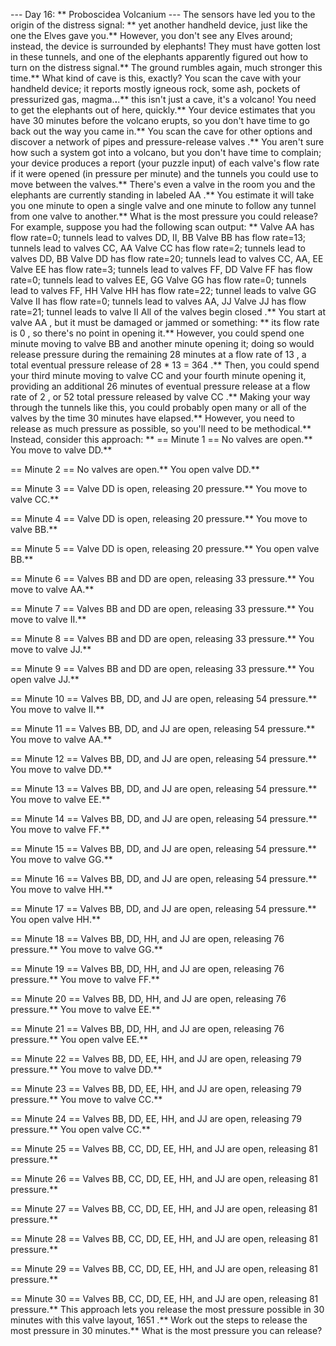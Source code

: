 --- Day 16: ** Proboscidea Volcanium ---
The sensors have led you to the origin of the distress signal: ** yet another handheld device, just like the one the Elves gave you.** However, you don't see any Elves around; instead, the device is surrounded by elephants! They must have gotten lost in these tunnels, and one of the elephants apparently figured out how to turn on the distress signal.**
The ground rumbles again, much stronger this time.** What kind of cave is this, exactly? You scan the cave with your handheld device; it reports mostly igneous rock, some ash, pockets of pressurized gas, magma.**.**.** this isn't just a cave, it's a volcano!
You need to get the elephants out of here, quickly.** Your device estimates that you have
30 minutes
before the volcano erupts, so you don't have time to go back out the way you came in.**
You scan the cave for other options and discover a network of pipes and pressure-release
valves
.** You aren't sure how such a system got into a volcano, but you don't have time to complain; your device produces a report (your puzzle input) of each valve's
flow rate
if it were opened (in pressure per minute) and the tunnels you could use to move between the valves.**
There's even a valve in the room you and the elephants are currently standing in labeled
AA
.** You estimate it will take you one minute to open a single valve and one minute to follow any tunnel from one valve to another.** What is the most pressure you could release?
For example, suppose you had the following scan output: **
Valve AA has flow rate=0; tunnels lead to valves DD, II, BB
Valve BB has flow rate=13; tunnels lead to valves CC, AA
Valve CC has flow rate=2; tunnels lead to valves DD, BB
Valve DD has flow rate=20; tunnels lead to valves CC, AA, EE
Valve EE has flow rate=3; tunnels lead to valves FF, DD
Valve FF has flow rate=0; tunnels lead to valves EE, GG
Valve GG has flow rate=0; tunnels lead to valves FF, HH
Valve HH has flow rate=22; tunnel leads to valve GG
Valve II has flow rate=0; tunnels lead to valves AA, JJ
Valve JJ has flow rate=21; tunnel leads to valve II
All of the valves begin
closed
.** You start at valve
AA
, but it must be damaged or
jammed
or something: ** its flow rate is
0
, so there's no point in opening it.** However, you could spend one minute moving to valve
BB
and another minute opening it; doing so would release pressure during the remaining
28 minutes
at a flow rate of
13
, a total eventual pressure release of
28 * 13 =
364
.** Then, you could spend your third minute moving to valve
CC
and your fourth minute opening it, providing an additional
26 minutes
of eventual pressure release at a flow rate of
2
, or
52
total pressure released by valve
CC
.**
Making your way through the tunnels like this, you could probably open many or all of the valves by the time 30 minutes have elapsed.** However, you need to release as much pressure as possible, so you'll need to be methodical.** Instead, consider this approach: **
== Minute 1 ==
No valves are open.**
You move to valve DD.**

== Minute 2 ==
No valves are open.**
You open valve DD.**

== Minute 3 ==
Valve DD is open, releasing
20
pressure.**
You move to valve CC.**

== Minute 4 ==
Valve DD is open, releasing
20
pressure.**
You move to valve BB.**

== Minute 5 ==
Valve DD is open, releasing
20
pressure.**
You open valve BB.**

== Minute 6 ==
Valves BB and DD are open, releasing
33
pressure.**
You move to valve AA.**

== Minute 7 ==
Valves BB and DD are open, releasing
33
pressure.**
You move to valve II.**

== Minute 8 ==
Valves BB and DD are open, releasing
33
pressure.**
You move to valve JJ.**

== Minute 9 ==
Valves BB and DD are open, releasing
33
pressure.**
You open valve JJ.**

== Minute 10 ==
Valves BB, DD, and JJ are open, releasing
54
pressure.**
You move to valve II.**

== Minute 11 ==
Valves BB, DD, and JJ are open, releasing
54
pressure.**
You move to valve AA.**

== Minute 12 ==
Valves BB, DD, and JJ are open, releasing
54
pressure.**
You move to valve DD.**

== Minute 13 ==
Valves BB, DD, and JJ are open, releasing
54
pressure.**
You move to valve EE.**

== Minute 14 ==
Valves BB, DD, and JJ are open, releasing
54
pressure.**
You move to valve FF.**

== Minute 15 ==
Valves BB, DD, and JJ are open, releasing
54
pressure.**
You move to valve GG.**

== Minute 16 ==
Valves BB, DD, and JJ are open, releasing
54
pressure.**
You move to valve HH.**

== Minute 17 ==
Valves BB, DD, and JJ are open, releasing
54
pressure.**
You open valve HH.**

== Minute 18 ==
Valves BB, DD, HH, and JJ are open, releasing
76
pressure.**
You move to valve GG.**

== Minute 19 ==
Valves BB, DD, HH, and JJ are open, releasing
76
pressure.**
You move to valve FF.**

== Minute 20 ==
Valves BB, DD, HH, and JJ are open, releasing
76
pressure.**
You move to valve EE.**

== Minute 21 ==
Valves BB, DD, HH, and JJ are open, releasing
76
pressure.**
You open valve EE.**

== Minute 22 ==
Valves BB, DD, EE, HH, and JJ are open, releasing
79
pressure.**
You move to valve DD.**

== Minute 23 ==
Valves BB, DD, EE, HH, and JJ are open, releasing
79
pressure.**
You move to valve CC.**

== Minute 24 ==
Valves BB, DD, EE, HH, and JJ are open, releasing
79
pressure.**
You open valve CC.**

== Minute 25 ==
Valves BB, CC, DD, EE, HH, and JJ are open, releasing
81
pressure.**

== Minute 26 ==
Valves BB, CC, DD, EE, HH, and JJ are open, releasing
81
pressure.**

== Minute 27 ==
Valves BB, CC, DD, EE, HH, and JJ are open, releasing
81
pressure.**

== Minute 28 ==
Valves BB, CC, DD, EE, HH, and JJ are open, releasing
81
pressure.**

== Minute 29 ==
Valves BB, CC, DD, EE, HH, and JJ are open, releasing
81
pressure.**

== Minute 30 ==
Valves BB, CC, DD, EE, HH, and JJ are open, releasing
81
pressure.**
This approach lets you release the most pressure possible in 30 minutes with this valve layout,
1651
.**
Work out the steps to release the most pressure in 30 minutes.**
What is the most pressure you can release?